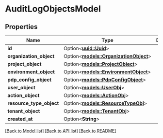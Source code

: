 # AuditLogObjectsModel

## Properties

Name | Type | Description | Notes
------------ | ------------- | ------------- | -------------
**id** | Option<[**uuid::Uuid**](uuid::Uuid.md)> |  | [optional]
**organization_object** | Option<[**models::OrganizationObject**](Organization_Object.md)> |  | [optional]
**project_object** | Option<[**models::ProjectObject**](Project_Object.md)> |  | [optional]
**environment_object** | Option<[**models::EnvironmentObject**](Environment_Object.md)> |  | [optional]
**pdp_config_object** | Option<[**models::PdpConfigObject**](Pdp_Config_Object.md)> |  | [optional]
**user_object** | Option<[**models::UserObj**](UserObj.md)> |  | [optional]
**action_object** | Option<[**models::ActionObj**](ActionObj.md)> |  | [optional]
**resource_type_object** | Option<[**models::ResourceTypeObj**](ResourceTypeObj.md)> |  | [optional]
**tenant_object** | Option<[**models::TenantObj**](TenantObj.md)> |  | [optional]
**created_at** | Option<**String**> |  | [optional]

[[Back to Model list]](../README.md#documentation-for-models) [[Back to API list]](../README.md#documentation-for-api-endpoints) [[Back to README]](../README.md)


